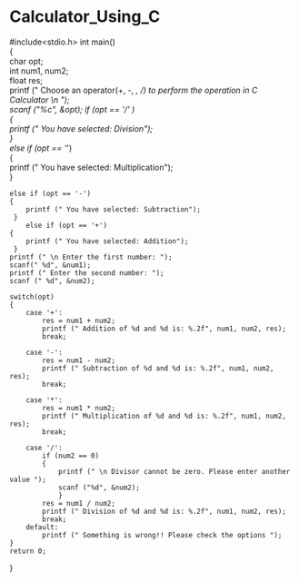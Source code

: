 # Calculator_Using_C
#include<stdio.h>
int main()  
{  
    char opt;  
    int num1, num2;   
    float res;  
    printf (" Choose an operator(+, -, *, /) to perform the operation in C Calculator \n ");  
    scanf ("%c", &opt); 
    if (opt == '/' )  
    {  
        printf (" You have selected: Division");  
    }  
    else if (opt == '*')  
    {  
        printf (" You have selected: Multiplication");  
     }  
       
    else if (opt == '-')  
    {  
        printf (" You have selected: Subtraction");  
     }  
        else if (opt == '+')  
    {  
        printf (" You have selected: Addition");  
     }     
    printf (" \n Enter the first number: ");  
    scanf(" %d", &num1);
    printf (" Enter the second number: ");  
    scanf (" %d", &num2);
      
    switch(opt)  
    {  
        case '+':  
            res = num1 + num2;
            printf (" Addition of %d and %d is: %.2f", num1, num2, res);  
            break;  
          
        case '-':  
            res = num1 - num2;
            printf (" Subtraction of %d and %d is: %.2f", num1, num2, res);  
            break;  
              
        case '*':  
            res = num1 * num2;
            printf (" Multiplication of %d and %d is: %.2f", num1, num2, res); 
            break;            
          
        case '/':  
            if (num2 == 0) 
            {  
                printf (" \n Divisor cannot be zero. Please enter another value ");  
                scanf ("%d", &num2);        
                }  
            res = num1 / num2; 
            printf (" Division of %d and %d is: %.2f", num1, num2, res);  
            break;  
        default:
            printf (" Something is wrong!! Please check the options ");        
    }  
    return 0;  
}
